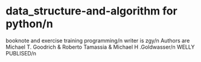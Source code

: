 # data_structure-and-algorithm for python/n
booknote and exercise training programming/n 
writer is zgy/n 
Authors are Michael T. Goodrich & Roberto Tamassia & Michael H .Goldwasser/n
WELLY PUBLISED/n
